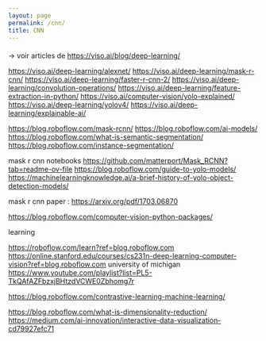 ```yaml
---
layout: page
permalink: /cnn/
title: CNN
---
```


#### 
 -> voir articles de https://viso.ai/blog/deep-learning/

https://viso.ai/deep-learning/alexnet/
https://viso.ai/deep-learning/mask-r-cnn/
https://viso.ai/deep-learning/faster-r-cnn-2/
https://viso.ai/deep-learning/convolution-operations/
https://viso.ai/deep-learning/feature-extraction-in-python/
https://viso.ai/computer-vision/yolo-explained/
https://viso.ai/deep-learning/yolov4/
https://viso.ai/deep-learning/explainable-ai/

https://blog.roboflow.com/mask-rcnn/
https://blog.roboflow.com/ai-models/
https://blog.roboflow.com/what-is-semantic-segmentation/
https://blog.roboflow.com/instance-segmentation/

mask r cnn notebooks
https://github.com/matterport/Mask_RCNN?tab=readme-ov-file
https://blog.roboflow.com/guide-to-yolo-models/
https://machinelearningknowledge.ai/a-brief-history-of-yolo-object-detection-models/

mask r cnn paper : https://arxiv.org/pdf/1703.06870


https://blog.roboflow.com/computer-vision-python-packages/

learning

https://roboflow.com/learn?ref=blog.roboflow.com
https://online.stanford.edu/courses/cs231n-deep-learning-computer-vision?ref=blog.roboflow.com
university of michigan https://www.youtube.com/playlist?list=PL5-TkQAfAZFbzxjBHtzdVCWE0Zbhomg7r


https://blog.roboflow.com/contrastive-learning-machine-learning/

https://blog.roboflow.com/what-is-dimensionality-reduction/
https://medium.com/ai-innovation/interactive-data-visualization-cd79927efc71
